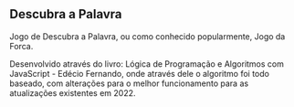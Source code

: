# <h2>Descubra a Palavra</h2>

Jogo de Descubra a Palavra, ou como conhecido popularmente, Jogo da Forca.

Desenvolvido através do livro: Lógica de Programação e Algoritmos com JavaScript - Edécio Fernando, onde através dele o algoritmo foi todo baseado, com alterações para o melhor funcionamento para as atualizações existentes em 2022.




 
 
